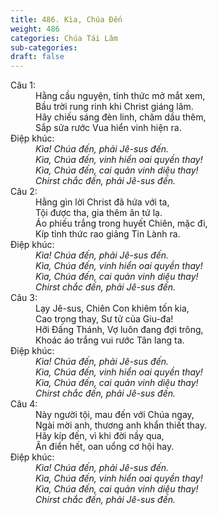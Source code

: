 ```yaml
---
title: 486. Kìa, Chúa Đến
weight: 486
categories: Chúa Tái Lâm
sub-categories: 
draft: false
---
```

<dl><dt>Câu 1:</dt><dd data-verse="1">Hằng cầu nguyện, tỉnh thức mở mắt xem, <br/>Bầu trời rung rinh khi Christ giáng lâm. <br/>Hãy chiếu sáng đèn linh, châm dầu thêm, <br/>Sắp sửa rước Vua hiển vinh hiện ra. </dd><dt>Điệp khúc:</dt><dd data-chorus="1"><em>Kìa! Chúa đến, phải Jê-sus đến. <br/>Kìa, Chúa đến, vinh hiển oai quyền thay! <br/>Kìa, Chúa đến, cai quản vinh diệu thay! <br/>Chirst chắc đến, phải Jê-sus đến. </em></dd><dt>Câu 2:</dt><dd data-verse="2">Hằng gìn lời Christ đã hứa với ta, <br/>Tội được tha, gia thêm ân tứ lạ. <br/>Áo phiếu trắng trong huyết Chiên, mặc đi, <br/>Kíp tỉnh thức rao giảng Tin Lành ra. </dd><dt>Điệp khúc:</dt><dd data-chorus="1"><em>Kìa! Chúa đến, phải Jê-sus đến. <br/>Kìa, Chúa đến, vinh hiển oai quyền thay! <br/>Kìa, Chúa đến, cai quản vinh diệu thay! <br/>Chirst chắc đến, phải Jê-sus đến. </em></dd><dt>Câu 3:</dt><dd data-verse="3">Lạy Jê-sus, Chiên Con khiêm tốn kia, <br/>Cao trọng thay, Sư tử của Giu-đa! <br/>Hỡi Đấng Thánh, Vợ luôn đang đợi trông, <br/>Khoác áo trắng vui rước Tân lang ta. </dd><dt>Điệp khúc:</dt><dd data-chorus="1"><em>Kìa! Chúa đến, phải Jê-sus đến. <br/>Kìa, Chúa đến, vinh hiển oai quyền thay! <br/>Kìa, Chúa đến, cai quản vinh diệu thay! <br/>Chirst chắc đến, phải Jê-sus đến. </em></dd><dt>Câu 4:</dt><dd data-verse="4">Này người tội, mau đến với Chúa ngay, <br/>Ngài mời anh, thương anh khẩn thiết thay. <br/>Hãy kíp đến, vì khi đời nầy qua, <br/> Ân điển hết, oan uổng cơ hội hay. </dd><dt>Điệp khúc:</dt><dd data-chorus="1"><em>Kìa! Chúa đến, phải Jê-sus đến. <br/>Kìa, Chúa đến, vinh hiển oai quyền thay! <br/>Kìa, Chúa đến, cai quản vinh diệu thay! <br/>Chirst chắc đến, phải Jê-sus đến. </em></dd></dl>